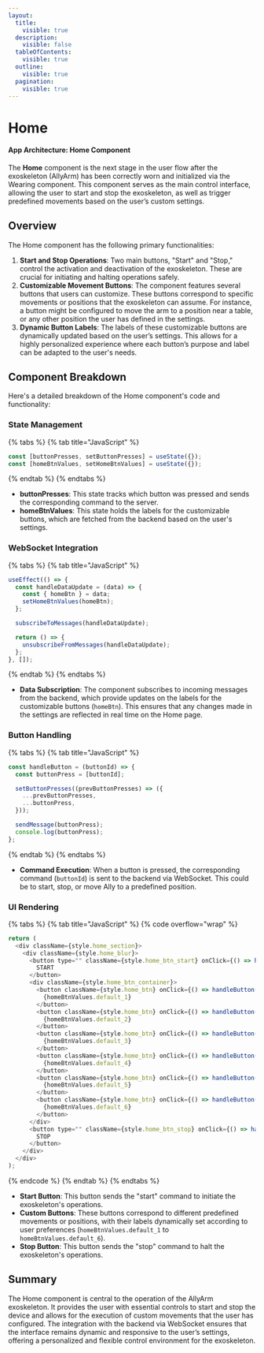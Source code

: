 ```yaml
---
layout:
  title:
    visible: true
  description:
    visible: false
  tableOfContents:
    visible: true
  outline:
    visible: true
  pagination:
    visible: true
---
```


# Home

#### App Architecture: Home Component

The **Home** component is the next stage in the user flow after the exoskeleton (AllyArm) has been correctly worn and initialized via the Wearing component. This component serves as the main control interface, allowing the user to start and stop the exoskeleton, as well as trigger predefined movements based on the user’s custom settings.

## Overview

The Home component has the following primary functionalities:

1. **Start and Stop Operations**: Two main buttons, "Start" and "Stop," control the activation and deactivation of the exoskeleton. These are crucial for initiating and halting operations safely.
2. **Customizable Movement Buttons**: The component features several buttons that users can customize. These buttons correspond to specific movements or positions that the exoskeleton can assume. For instance, a button might be configured to move the arm to a position near a table, or any other position the user has defined in the settings.
3. **Dynamic Button Labels**: The labels of these customizable buttons are dynamically updated based on the user’s settings. This allows for a highly personalized experience where each button’s purpose and label can be adapted to the user's needs.

## Component Breakdown

Here's a detailed breakdown of the Home component's code and functionality:

### State Management

{% tabs %}
{% tab title="JavaScript" %}
```javascript
const [buttonPresses, setButtonPresses] = useState({});
const [homeBtnValues, setHomeBtnValues] = useState({});
```
{% endtab %}
{% endtabs %}

* **buttonPresses**: This state tracks which button was pressed and sends the corresponding command to the server.
* **homeBtnValues**: This state holds the labels for the customizable buttons, which are fetched from the backend based on the user's settings.

### WebSocket Integration

{% tabs %}
{% tab title="JavaScript" %}
```javascript
useEffect(() => {
  const handleDataUpdate = (data) => {
    const { homeBtn } = data;
    setHomeBtnValues(homeBtn);
  };

  subscribeToMessages(handleDataUpdate);

  return () => {
    unsubscribeFromMessages(handleDataUpdate);
  };
}, []);
```
{% endtab %}
{% endtabs %}

* **Data Subscription**: The component subscribes to incoming messages from the backend, which provide updates on the labels for the customizable buttons (`homeBtn`). This ensures that any changes made in the settings are reflected in real time on the Home page.

### Button Handling

{% tabs %}
{% tab title="JavaScript" %}
```javascript
const handleButton = (buttonId) => {
  const buttonPress = [buttonId];

  setButtonPresses((prevButtonPresses) => ({
    ...prevButtonPresses,
    ...buttonPress,
  }));

  sendMessage(buttonPress);
  console.log(buttonPress);
};
```
{% endtab %}
{% endtabs %}

* **Command Execution**: When a button is pressed, the corresponding command (`buttonId`) is sent to the backend via WebSocket. This could be to start, stop, or move Ally to a predefined position.

### UI Rendering

{% tabs %}
{% tab title="JavaScript" %}
{% code overflow="wrap" %}
```javascript
return (
  <div className={style.home_section}>
    <div className={style.home_blur}>
      <button type="" className={style.home_btn_start} onClick={() => handleButton("start")}>
        START
      </button>
      <div className={style.home_btn_container}>
        <button className={style.home_btn} onClick={() => handleButton("default1")}>
          {homeBtnValues.default_1}
        </button>
        <button className={style.home_btn} onClick={() => handleButton("default2")}>
          {homeBtnValues.default_2}
        </button>
        <button className={style.home_btn} onClick={() => handleButton("default3")}>
          {homeBtnValues.default_3}
        </button>
        <button className={style.home_btn} onClick={() => handleButton("default4")}>
          {homeBtnValues.default_4}
        </button>
        <button className={style.home_btn} onClick={() => handleButton("default5")}>
          {homeBtnValues.default_5}
        </button>
        <button className={style.home_btn} onClick={() => handleButton("default6")}>
          {homeBtnValues.default_6}
        </button>
      </div>
      <button type="" className={style.home_btn_stop} onClick={() => handleButton("stop")}>
        STOP
      </button>
    </div>
  </div>
);
```
{% endcode %}
{% endtab %}
{% endtabs %}

* **Start Button**: This button sends the "start" command to initiate the exoskeleton's operations.
* **Custom Buttons**: These buttons correspond to different predefined movements or positions, with their labels dynamically set according to user preferences (`homeBtnValues.default_1` to `homeBtnValues.default_6`).
* **Stop Button**: This button sends the "stop" command to halt the exoskeleton's operations.

## Summary

The Home component is central to the operation of the AllyArm exoskeleton. It provides the user with essential controls to start and stop the device and allows for the execution of custom movements that the user has configured. The integration with the backend via WebSocket ensures that the interface remains dynamic and responsive to the user’s settings, offering a personalized and flexible control environment for the exoskeleton.
